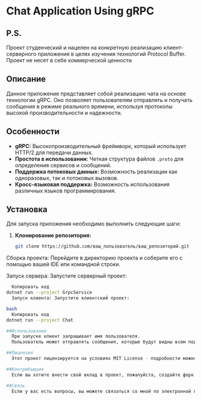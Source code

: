# Chat Application Using gRPC

## P.S.
Проект студенческий и нацелен на конкретную реализацию клиент-серверного приложения в целях изучения технологий Protocol Buffer. Проект не несет в себе коммерческой ценности

## Описание
Данное приложение представляет собой реализацию чата на основе технологии gRPC. Оно позволяет пользователям отправлять и получать сообщения в режиме реального времени, используя протоколы высокой производительности и надежности.

## Особенности
- **gRPC:** Высокопроизводительный фреймворк, который использует HTTP/2 для передачи данных.
- **Простота в использовании:** Четкая структура файлов `.proto` для определения сервисов и сообщений.
- **Поддержка потоковых данных:** Возможность реализации как одноразовых, так и потоковых вызовов.
- **Кросс-языковая поддержка:** Возможность использования различных языков программирования.

## Установка
Для запуска приложения необходимо выполнить следующие шаги:

1. **Клонирование репозитория:**
   ```bash
   git clone https://github.com/ваш_пользователь/ваш_репозиторий.git
Сборка проекта: Перейдите в директорию проекта и соберите его с помощью вашей IDE или командной строки.

Запуск сервера: Запустите серверный проект:

```bash
  Копировать код
dotnet run --project GrpcService
  Запуск клиента: Запустите клиентский проект:

bash
  Копировать код
dotnet run --project Chat

##Использование
  При запуске клиент запрашивает имя пользователя.
  Пользователь может отправлять сообщения, которые будут видны всем подключенным клиентам.

##Лицензия
  Этот проект лицензируется на условиях MIT License - подробности можно найти в файле LICENSE.

##Контрибьюция
  Если вы хотите внести свой вклад в проект, пожалуйста, создайте форк репозитория, внесите изменения и отправьте pull request.

##Связь
  Если у вас есть вопросы, вы можете связаться со мной по электронной почте: ture2014@ya.ru.
